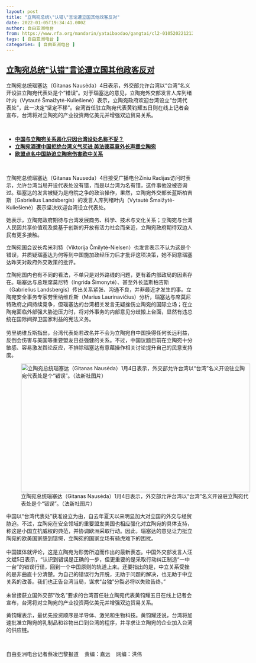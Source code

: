 ```yaml
---
layout: post
title: "立陶宛总统\"认错\"言论遭立国其他政客反对"
date: 2022-01-05T19:34:41.000Z
author: 自由亚洲电台
from: https://www.rfa.org/mandarin/yataibaodao/gangtai/cl2-01052022121247.html
tags: [ 自由亚洲电台 ]
categories: [ 自由亚洲电台 ]
---
```

<!--1641411281000-->
[立陶宛总统"认错"言论遭立国其他政客反对](https://www.rfa.org/mandarin/yataibaodao/gangtai/cl2-01052022121247.html)
------

<div>
<p></p><p>立陶宛总统瑙塞达（Gitanas Nausėda）4日表示，外交部允许台湾以“台湾”名义开设驻立陶宛代表处是个“错误”。对于瑙塞达的意见，立陶宛外交部发言人库列绪叶内（Vytautė Šmaižytė-Kuliešienė）表示，立陶宛政府欢迎台湾设立“台湾代表处”，此一决定“坚定不移”。台湾首任驻立陶宛代表黄钧耀五日则在线上记者会宣布，台湾将对立陶宛的产业投资两亿美元并增强双边贸易关系。</p><p><br/></p><ul><li><a href="https://www.rfa.org/mandarin/yataibaodao/gangtai/cl2-01042022111333.html"><strong>中国与立陶宛关系恶化只因台湾设处名称不妥？</strong></a></li><li><strong><a href="https://www.rfa.org/mandarin/yataibaodao/gangtai/cl-01032022140320.html">立陶宛酒遭中国拒绝台湾义气买进 美法德英意外长声援立陶宛</a></strong></li><li><strong><a href="https://www.rfa.org/mandarin/yataibaodao/junshiwaijiao/cl-12282021143339.html">欧盟点名中国胁迫立陶宛伤害欧中关系</a></strong></li></ul><p><br/></p><p>立陶宛总统瑙塞达（Gitanas Nauseda）4日接受广播电台Ziniu Radijas访问时表示，允许台湾当局开设代表处没有错，而是以台湾为名有错，这件事他没被咨询过。瑙塞达的发言被疑为是府院之争的政治操作，果然，立陶宛外交部长蓝斯柏吉斯（Gabrielius Landsbergis）的发言人库列绪叶内（Vytautė Šmaižytė-Kuliešienė）表示坚决欢迎台湾设立代表处。</p><p>她表示，立陶宛政府期待与台湾发展商务、科学、技术与文化关系；立陶宛与台湾人民因共享价值观及奠基于创新的开放有活力社会而亲近，立陶宛政府期待双边人民有更多接触。</p><p>立陶宛国会议长希米利特（Viktorija Čmilytė-Nielsen）也发言表示不认为这是个错误，并质疑瑙塞达为何等到中国施加政经压力后才批评这项决策，她不同意瑙塞达昨天对政府外交政策的批评。</p><p>立陶宛国内也有不同的看法，不单只是对外路线的问题，更有着内部政局的因素存在。瑙塞达与总理席莫尼特（Ingrida Šimonytė）、甚至外长蓝斯柏吉斯（Gabrielius Landsbergis）传出关系紧张、沟通不良，并非最近才发生的事。立陶宛安全事务专家劳里纳维丘斯（Marius Laurinavičius）分析，瑙塞达与席莫尼特政府之间持续竞争，但瑙塞达的台湾相关发言无疑挫伤立陶宛的国际立场；在立陶宛面临外部强大胁迫压力时，将对外事务的内部意见分歧搬上台面，显然有违总统在国际间捍卫国家利益的宪法义务。<br/><br/>劳里纳维丘斯指出，台湾代表处若改名并不会为立陶宛自中国换得任何长远利益，反倒会伤害与美国等重要盟友日益强健的关系。不过，中国议题目前在立陶宛十分敏感、容易激发舆论反应，不排除瑙塞达有意藉操作相关讨论提升自己的民意支持度。</p><p><figure class="image-richtext image-inline captioned" style="width:620px;"><img alt="立陶宛总统瑙塞达（Gitanas Nausėda）1月4日表示，外交部允许台湾以“台湾”名义开设驻立陶宛代表处是个“错误”。（法新社图片）" height="348" src="https://www.rfa.org/mandarin/yataibaodao/gangtai/cl2-01052022121247.html/cl0105.jpg/@@images/f7967980-66b8-4d9c-a727-94cff5b9527b.jpeg" title="cl0105.jpg" width="620"/><figcaption class="image-caption">立陶宛总统瑙塞达（Gitanas Nausėda）1月4日表示，外交部允许台湾以“台湾”名义开设驻立陶宛代表处是个“错误”。（法新社图片）</figcaption><small></small></figure></p><p>中国以“台湾代表处”获准设立为由，自去年夏天以来明显加大对立国的外交与经贸胁迫。不过，立陶宛在安全领域的重要盟友美国也相应强化对立陶宛的具体支持，称这是小国立抗威权的典范，并协调欧洲采取行动。因此，瑙塞达的意见让力挺立陶宛的欧美国家感到错愕，立陶宛的国家立场有骑虎难下的困扰。<br/><br/>中国媒体就评论，这是立陶宛为形势所迫而作出的最新表态。中国外交部发言人汪文斌5日表示，“认识到错误是正确的一步，但更重要的是采取行动纠正制造“一中一台”的错误行径，回到一个中国原则的轨道上来。还要指出的是，中立关系受挫的是非曲直十分清楚。为自己的错误行为开脱，无助于问题的解决，也无助于中立关系的改善。我们也正告台湾当局，谋求“台独”分裂必将以失败告终。”<br/><br/>未曾接获立国外交部“改名”要求的台湾首任驻立陶宛代表黄钧耀五日在线上记者会宣布，台湾将对立陶宛的产业投资两亿美元并增强双边贸易关系。</p><p>黄钧耀表示，最优先投资顺序是半导体、激光和生物科技。黄钧耀还说，台湾将加速批准立陶宛的乳制品和谷物出口到台湾的程序，并寻求让立陶宛的企业加入台湾的供应链。</p><p><br/></p><p>自由亚洲电台记者蔡凌巴黎报道    责编：嘉远    网编：洪伟</p>
</div>
